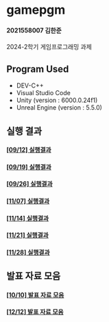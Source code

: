 # gamepgm
#### 2021558007 김한준
2024-2학기 게임프로그래밍 과제

## Program Used
- DEV-C++
- Visual Studio Code
- Unity (version : 6000.0.24f1)
- Unreal Engine (version : 5.5.0)

## 실행 결과
#### [[09/12] 실행결과](https://github.com/G0guMa/gamepgm/blob/main/0912/readme.md)
#### [[09/19] 실행결과](https://github.com/G0guMa/gamepgm/blob/main/0919/readme.md)
#### [[09/26] 실행결과](https://github.com/G0guMa/gamepgm/blob/main/0926/readme.md)
#### [[11/07] 실행결과](https://github.com/G0guMa/gamepgm/blob/main/1107/readme.md)
#### [[11/14] 실행결과](https://github.com/G0guMa/gamepgm/blob/main/1114/readme.md)
#### [[11/21] 실행결과](https://github.com/G0guMa/gamepgm/blob/main/1121/readme.md)
#### [[11/28] 실행결과](https://github.com/G0guMa/gamepgm/blob/main/1128/readme.md)

## 발표 자료 모음
#### [[10/10] 발표 자료 모음](https://github.com/G0guMa/gamepgm/blob/main/REPORT_1)
#### [[12/12] 발표 자료 모음](https://github.com/G0guMa/gamepgm/blob/main/1212)
